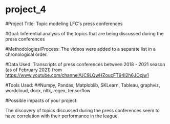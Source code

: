 # project_4


#Project Title: Topic modeling LFC's press conferences

#Goal: Inferential analysis of the topics that are being discussed during the press conferences

#Methodologies/Process: The videos were added to a separate list in a chronological order.

#Data Used: Transcripts of press conferences between 2018 - 2021 season (as of February 2021) from https://www.youtube.com/channel/UC9LQwHZoucFT94I2h6JOcjw1

#Tools Used: ##Numpy, Pandas, Matploblib, SKLearn, Tableau, graphviz, wordcloud, docx, nltk, regex, tensorflow

#Possible impacts of your project:

The discovery of topics discussed during the press conferences seem to have correlation with their performance in the league. 
